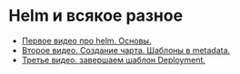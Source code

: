 # Helm и всякое разное

* [Первое видео про helm. Основы.](01-video-theory)
* [Второе видео. Создание чарта. Шаблоны в metadata.](02-video-app-metadata)
* [Третье видео. завершаем шаблон Deployment.](03-video-spec)

